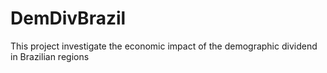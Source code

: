 # DemDivBrazil
This project investigate the economic impact of the demographic dividend in Brazilian regions
